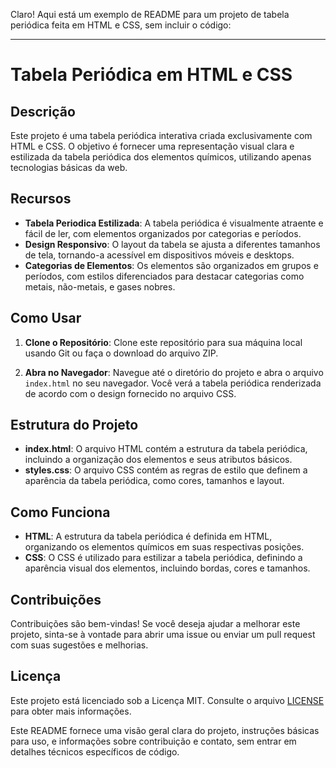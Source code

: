 Claro! Aqui está um exemplo de README para um projeto de tabela periódica feita em HTML e CSS, sem incluir o código:

---

# Tabela Periódica em HTML e CSS

## Descrição

Este projeto é uma tabela periódica interativa criada exclusivamente com HTML e CSS. O objetivo é fornecer uma representação visual clara e estilizada da tabela periódica dos elementos químicos, utilizando apenas tecnologias básicas da web.

## Recursos

- **Tabela Periodica Estilizada**: A tabela periódica é visualmente atraente e fácil de ler, com elementos organizados por categorias e períodos.
- **Design Responsivo**: O layout da tabela se ajusta a diferentes tamanhos de tela, tornando-a acessível em dispositivos móveis e desktops.
- **Categorias de Elementos**: Os elementos são organizados em grupos e períodos, com estilos diferenciados para destacar categorias como metais, não-metais, e gases nobres.

## Como Usar

1. **Clone o Repositório**: 
   Clone este repositório para sua máquina local usando Git ou faça o download do arquivo ZIP.

2. **Abra no Navegador**: 
   Navegue até o diretório do projeto e abra o arquivo `index.html` no seu navegador. Você verá a tabela periódica renderizada de acordo com o design fornecido no arquivo CSS.

## Estrutura do Projeto

- **index.html**: O arquivo HTML contém a estrutura da tabela periódica, incluindo a organização dos elementos e seus atributos básicos.
- **styles.css**: O arquivo CSS contém as regras de estilo que definem a aparência da tabela periódica, como cores, tamanhos e layout.

## Como Funciona

- **HTML**: A estrutura da tabela periódica é definida em HTML, organizando os elementos químicos em suas respectivas posições.
- **CSS**: O CSS é utilizado para estilizar a tabela periódica, definindo a aparência visual dos elementos, incluindo bordas, cores e tamanhos.

## Contribuições

Contribuições são bem-vindas! Se você deseja ajudar a melhorar este projeto, sinta-se à vontade para abrir uma issue ou enviar um pull request com suas sugestões e melhorias.

## Licença

Este projeto está licenciado sob a Licença MIT. Consulte o arquivo [LICENSE](LICENSE) para obter mais informações.

Este README fornece uma visão geral clara do projeto, instruções básicas para uso, e informações sobre contribuição e contato, sem entrar em detalhes técnicos específicos de código.
